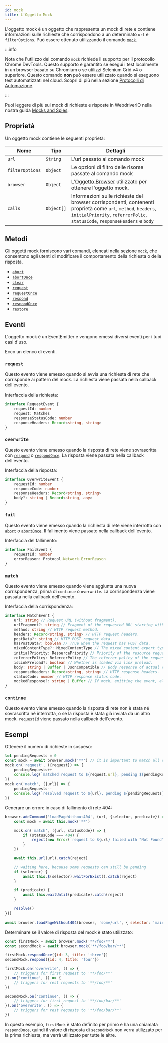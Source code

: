```yaml
---
id: mock
title: L'Oggetto Mock
---
```


L'oggetto mock è un oggetto che rappresenta un mock di rete e contiene informazioni sulle richieste che corrispondono a un determinato `url` e `filterOptions`. Può essere ottenuto utilizzando il comando [`mock`](/docs/api/browser/mock).

:::info

Nota che l'utilizzo del comando `mock` richiede il supporto per il protocollo Chrome DevTools.
Questo supporto è garantito se esegui i test localmente in un browser basato su Chromium o se
utilizzi Selenium Grid v4 o superiore. Questo comando __non__ può essere utilizzato quando si eseguono
test automatizzati nel cloud. Scopri di più nella sezione [Protocolli di Automazione](/docs/automationProtocols).

:::

Puoi leggere di più sul mock di richieste e risposte in WebdriverIO nella nostra guida [Mocks and Spies](/docs/mocksandspies).

## Proprietà

Un oggetto mock contiene le seguenti proprietà:

| Nome | Tipo | Dettagli |
| ---- | ---- | ------- |
| `url` | `String` | L'url passato al comando mock |
| `filterOptions` | `Object` | Le opzioni di filtro delle risorse passate al comando mock |
| `browser` | `Object` | L'[Oggetto Browser](/docs/api/browser) utilizzato per ottenere l'oggetto mock. |
| `calls` | `Object[]` | Informazioni sulle richieste del browser corrispondenti, contenenti proprietà come `url`, `method`, `headers`, `initialPriority`, `referrerPolic`, `statusCode`, `responseHeaders` e `body` |

## Metodi

Gli oggetti mock forniscono vari comandi, elencati nella sezione `mock`, che consentono agli utenti di modificare il comportamento della richiesta o della risposta.

- [`abort`](/docs/api/mock/abort)
- [`abortOnce`](/docs/api/mock/abortOnce)
- [`clear`](/docs/api/mock/clear)
- [`request`](/docs/api/mock/request)
- [`requestOnce`](/docs/api/mock/requestOnce)
- [`respond`](/docs/api/mock/respond)
- [`respondOnce`](/docs/api/mock/respondOnce)
- [`restore`](/docs/api/mock/restore)

## Eventi

L'oggetto mock è un EventEmitter e vengono emessi diversi eventi per i tuoi casi d'uso.

Ecco un elenco di eventi.

### `request`

Questo evento viene emesso quando si avvia una richiesta di rete che corrisponde ai pattern del mock. La richiesta viene passata nella callback dell'evento.

Interfaccia della richiesta:
```ts
interface RequestEvent {
    requestId: number
    request: Matches
    responseStatusCode: number
    responseHeaders: Record<string, string>
}
```

### `overwrite`

Questo evento viene emesso quando la risposta di rete viene sovrascritta con [`respond`](/docs/api/mock/respond) o [`respondOnce`](/docs/api/mock/respondOnce). La risposta viene passata nella callback dell'evento.

Interfaccia della risposta:
```ts
interface OverwriteEvent {
    requestId: number
    responseCode: number
    responseHeaders: Record<string, string>
    body?: string | Record<string, any>
}
```

### `fail`

Questo evento viene emesso quando la richiesta di rete viene interrotta con [`abort`](/docs/api/mock/abort) o [`abortOnce`](/docs/api/mock/abortOnce). Il fallimento viene passato nella callback dell'evento.

Interfaccia del fallimento:
```ts
interface FailEvent {
    requestId: number
    errorReason: Protocol.Network.ErrorReason
}
```

### `match`

Questo evento viene emesso quando viene aggiunta una nuova corrispondenza, prima di `continue` o `overwrite`. La corrispondenza viene passata nella callback dell'evento.

Interfaccia della corrispondenza:
```ts
interface MatchEvent {
    url: string // Request URL (without fragment).
    urlFragment?: string // Fragment of the requested URL starting with hash, if present.
    method: string // HTTP request method.
    headers: Record<string, string> // HTTP request headers.
    postData?: string // HTTP POST request data.
    hasPostData?: boolean // True when the request has POST data.
    mixedContentType?: MixedContentType // The mixed content export type of the request.
    initialPriority: ResourcePriority // Priority of the resource request at the time request is sent.
    referrerPolicy: ReferrerPolicy // The referrer policy of the request, as defined in https://www.w3.org/TR/referrer-policy/
    isLinkPreload?: boolean // Whether is loaded via link preload.
    body: string | Buffer | JsonCompatible // Body response of actual resource.
    responseHeaders: Record<string, string> // HTTP response headers.
    statusCode: number // HTTP response status code.
    mockedResponse?: string | Buffer // If mock, emitting the event, also modified it's response.
}
```

### `continue`

Questo evento viene emesso quando la risposta di rete non è stata né sovrascritta né interrotta, o se la risposta è stata già inviata da un altro mock. `requestId` viene passato nella callback dell'evento.

## Esempi

Ottenere il numero di richieste in sospeso:

```js
let pendingRequests = 0
const mock = await browser.mock('**') // it is important to match all requests otherwise, the resulting value can be very confusing.
mock.on('request', ({request}) => {
    pendingRequests++
    console.log(`matched request to ${request.url}, pending ${pendingRequests} requests`)
})
mock.on('match', ({url}) => {
    pendingRequests--
    console.log(`resolved request to ${url}, pending ${pendingRequests} requests`)
})
```

Generare un errore in caso di fallimento di rete 404:

```js
browser.addCommand('loadPageWithout404', (url, {selector, predicate}) => new Promise(async (resolve, reject) => {
    const mock = await this.mock('**')

    mock.on('match', ({url, statusCode}) => {
        if (statusCode === 404) {
            reject(new Error(`request to ${url} failed with "Not Found"`))
        }
    })

    await this.url(url).catch(reject)

    // waiting here, because some requests can still be pending
    if (selector) {
        await this.$(selector).waitForExist().catch(reject)
    }

    if (predicate) {
        await this.waitUntil(predicate).catch(reject)
    }

    resolve()
}))

await browser.loadPageWithout404(browser, 'some/url', { selector: 'main' })
```

Determinare se il valore di risposta del mock è stato utilizzato:

```js
const firstMock = await browser.mock('**/foo/**')
const secondMock = await browser.mock('**/foo/bar/**')

firstMock.respondOnce({id: 3, title: 'three'})
secondMock.respond({id: 4, title: 'four'})

firstMock.on('overwrite', () => {
    // triggers for first request to '**/foo/**'
}).on('continue', () => {
    // triggers for rest requests to '**/foo/**'
})

secondMock.on('continue', () => {
    // triggers for first request to '**/foo/bar/**'
}).on('overwrite', () => {
    // triggers for rest requests to '**/foo/bar/**'
})
```

In questo esempio, `firstMock` è stato definito per primo e ha una chiamata `respondOnce`, quindi il valore di risposta di `secondMock` non verrà utilizzato per la prima richiesta, ma verrà utilizzato per tutte le altre.